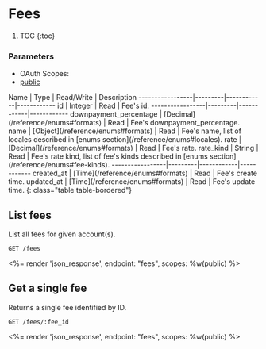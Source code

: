 # Fees

1. TOC
{:toc}

### Parameters
<ul class="nav nav-pills" role="tablist">
  <li class="disabled"><a>OAuth Scopes:</a></li>
  <li class="active"><a href="#public" role="tab" data-toggle="pill">public</a></li>
</ul>
<div class="tab-content" markdown="1">
  <div class="tab-pane active" id="public" markdown="1">
Name             | Type    | Read/Write | Description
-----------------|---------|------------|------------
id               | Integer | Read       | Fee's id.
-----------------|---------|------------|------------
downpayment_percentage | [Decimal](/reference/enums#formats) | Read       | Fee's downpayment_percentage.
name             | [Object](/reference/enums#formats)   | Read       | Fee's name, list of locales described in [enums section](/reference/enums#locales).
rate             | [Decimal](/reference/enums#formats)  | Read       | Fee's rate.
rate_kind        | String  | Read       | Fee's rate kind, list of fee's kinds described in [enums section](/reference/enums#fee-kinds).
-----------------|---------|------------|------------
created_at       | [Time](/reference/enums#formats) | Read         | Fee's create time.
updated_at       | [Time](/reference/enums#formats) | Read         | Fee's update time.
{: class="table table-bordered"}
  </div>
</div>

## List fees

List all fees for given account(s).

~~~
GET /fees
~~~

<%= render 'json_response', endpoint: "fees", scopes: %w(public) %>

## Get a single fee

Returns a single fee identified by ID.

~~~
GET /fees/:fee_id
~~~

<%= render 'json_response', endpoint: "fees", scopes: %w(public) %>
